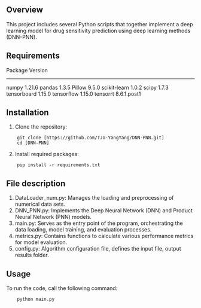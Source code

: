 ## Overview
This project includes several Python scripts that together implement a deep learning model for drug sensitivity prediction using deep learning methods (DNN-PNN). 

## Requirements
Package                  Version
------------------------ -----------
numpy                    1.21.6
pandas                   1.3.5
Pillow                   9.5.0
scikit-learn             1.0.2
scipy                    1.7.3
tensorboard              1.15.0
tensorflow               1.15.0
tensorrt                 8.6.1.post1

## Installation
1. Clone the repository:
```
    git clone [https://github.com/TJU-YangYang/DNN-PNN.git]
    cd [DNN-PNN]
```

2. Install required packages:
```
    pip install -r requirements.txt
```

## File description
1. DataLoader_num.py: Manages the loading and preprocessing of numerical data sets.
2. DNN_PNN.py: Implements the Deep Neural Network (DNN) and Product Neural Network (PNN) models.
3. main.py: Serves as the entry point of the program, orchestrating the data loading, model training, and evaluation processes. 
4. metrics.py: Contains functions to calculate various performance metrics for model evaluation. 
5. config.py: Algorithm configuration file, defines the input file, output results folder.


## Usage
To run the code, call the following command:
```
    python main.py
```